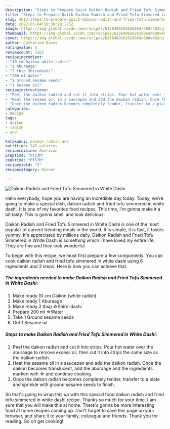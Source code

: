 ```yaml
---
description: "Steps to Prepare Quick Daikon Radish and Fried Tofu Simmered in White Dashi"
title: "Steps to Prepare Quick Daikon Radish and Fried Tofu Simmered in White Dashi"
slug: 4613-steps-to-prepare-quick-daikon-radish-and-fried-tofu-simmered-in-white-dashi
date: 2022-03-04T10:30:28.275Z
image: https://img-global.cpcdn.com/recipes/6156489262628864/680x482cq70/daikon-radish-and-fried-tofu-simmered-in-white-dashi-recipe-main-photo.jpg
thumbnail: https://img-global.cpcdn.com/recipes/6156489262628864/680x482cq70/daikon-radish-and-fried-tofu-simmered-in-white-dashi-recipe-main-photo.jpg
cover: https://img-global.cpcdn.com/recipes/6156489262628864/680x482cq70/daikon-radish-and-fried-tofu-simmered-in-white-dashi-recipe-main-photo.jpg
author: Catherine Burns
ratingvalue: 4
reviewcount: 2362
recipeingredient:
- "10 cm Daikon white radish"
- "1 Aburaage"
- "2 tbsp Shirodashi"
- "200 ml Water"
- "1 Ground sesame seeds"
- "1 Sesame oil"
recipeinstructions:
- "Peel the daikon radish and cut it into strips. Pour hot water over the aburaage to remove excess oil, then cut it into strips the same size as the daikon radish."
- "Heat the sesame oil in a saucepan and add the daikon radish. Once the daikon becomes translucent, add the aburaage and the ingredients marked with ☆ and continue cooking."
- "Once the daikon radish becomes completely tender, transfer to a plate and sprinkle with ground sesame seeds to finish."
categories:
- Recipe
tags:
- daikon
- radish
- and

katakunci: daikon radish and 
nutrition: 247 calories
recipecuisine: American
preptime: "PT23M"
cooktime: "PT57M"
recipeyield: "2"
recipecategory: Dinner

---
```



![Daikon Radish and Fried Tofu Simmered in White Dashi](https://img-global.cpcdn.com/recipes/6156489262628864/680x482cq70/daikon-radish-and-fried-tofu-simmered-in-white-dashi-recipe-main-photo.jpg)

Hello everybody, hope you are having an incredible day today. Today, we're going to make a special dish, daikon radish and fried tofu simmered in white dashi. It is one of my favorites food recipes. This time, I'm gonna make it a bit tasty. This is gonna smell and look delicious.



Daikon Radish and Fried Tofu Simmered in White Dashi is one of the most popular of current trending meals in the world. It is simple, it is fast, it tastes yummy. It's appreciated by millions daily. Daikon Radish and Fried Tofu Simmered in White Dashi is something which I have loved my entire life. They are fine and they look wonderful.


To begin with this recipe, we must first prepare a few components. You can cook daikon radish and fried tofu simmered in white dashi using 6 ingredients and 3 steps. Here is how you can achieve that.

<!--inarticleads1-->

##### The ingredients needed to make Daikon Radish and Fried Tofu Simmered in White Dashi:

1. Make ready 10 cm Daikon (white radish)
1. Make ready 1 Aburaage
1. Make ready 2 tbsp ☆Shiro-dashi
1. Prepare 200 ml ☆Water
1. Take 1 Ground sesame seeds
1. Get 1 Sesame oil




<!--inarticleads2-->

##### Steps to make Daikon Radish and Fried Tofu Simmered in White Dashi:

1. Peel the daikon radish and cut it into strips. Pour hot water over the aburaage to remove excess oil, then cut it into strips the same size as the daikon radish.
1. Heat the sesame oil in a saucepan and add the daikon radish. Once the daikon becomes translucent, add the aburaage and the ingredients marked with ☆ and continue cooking.
1. Once the daikon radish becomes completely tender, transfer to a plate and sprinkle with ground sesame seeds to finish.




So that's going to wrap this up with this special food daikon radish and fried tofu simmered in white dashi recipe. Thanks so much for your time. I am sure that you will make this at home. There's gonna be more interesting food at home recipes coming up. Don't forget to save this page on your browser, and share it to your family, colleague and friends. Thank you for reading. Go on get cooking!
